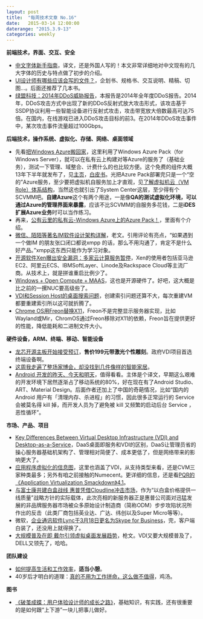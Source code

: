```yaml
---
layout: post
title:  "每周技术文章 No.16"
date:   2015-03-14 12:00:00
daterange: "2015.3.9-13"
categories: weekly
---
```

**前端技术，界面、交互、安全**

* [中文字体新手指南](http://fuxiaopang.cn/the-complete-beginners-guide-to-chinese-fonts/?from=timeline&isappinstalled=0)，译文，还是外国人写的！本文非常详细地对中文现有的几大字体的历史与特点做了初步的介绍。
* [UI设计师有哪些应该会写的文件？](http://www.woshipm.com/pd/141299.html)，企划书、规格书、交互说明、精稿、切图...。后面还推荐了几本书。
* [绿盟科技：2014年DDoS威胁报告](http://www.williamlong.info/archives/4166.html)，本报告是2014年全年度DDoS报告。2014年，DDoS攻击方式中出现了新的DDoS反射式放大攻击形式，该攻击基于SSDP协议利用一些智能设备进行反射式攻击，攻击带宽放大倍数最高可达75倍。在国内，在线游戏已进入DDoS攻击目标的前3。在2014年DDoS攻击事件中，某次攻击事件流量超过100Gbps。

**后端技术，操作系统、虚拟化、存储、网络、桌面领域**

* 先看[把Windows Azure搬回家](http://mp.weixin.qq.com/s?__biz=MzA3NTM1MzE4Nw==&mid=203132864&idx=1&sn=bbd6d32900009051467f6f166a8d6fb1#rd)，这里利用了Windows Azure Pack（for Windows Server），就可以在私有云上构建对等Azure的服务了（基础业务），测试一下管理、域整合、计费什么的也比较方便。这个免费的组件大概13年下半年就发布了，见[主页](http://www.microsoft.com/zh-cn/server-cloud/products/windows-azure-pack)，[白皮书](http://download.microsoft.com/download/0/1/C/01C728DF-B1DD-4A9E-AC5A-2C565AA37730/Windows_Azure_Pack_White_Paper.pdf)。光把Azure Pack部署完只是一个“空的”Azure服务，至少要把虚拟机自服务加上才直观，见[了解虚拟机云（VM Role）体系结构](https://technet.microsoft.com/zh-cn/library/dn457796.aspx)，当然这也就引出了System Center这层，至少得有个SCVMM吧。**自建Azure**这个有两个用途，一是像**QA的测试虚拟化环境，可以通过Azure的管理界面来暴露**，应该不比SCVMM的自服务多花钱，二是**iDES扩展Azure业务**时可以当作练习。
* 再来，[公有云里的私有云-Windows Azure上的Azure Pack！](http://mp.weixin.qq.com/s?__biz=MzA3NTM1MzE4Nw==&mid=203226985&idx=1&sn=98383e03509039c9a96efff73b004a5e#rd)，里面有个介绍。
* [微信、陌陌等著名IM软件设计架构详解](http://blog.csdn.net/justinjing0612/article/details/38322353)，老文。引用评论有亮点，“如果遇到一个做IM 的朋友张口闭口都说xmpp 的话，那么不用沟通了，肯定不是什么好产品。”xmpp这东西只能作为学习对象。
* [开源软件Xen曝出安全漏洞：多家云计算服务暂停](http://security.zdnet.com.cn/security_zone/2015/0312/3047822.shtml)，Xen的使用者包括亚马逊EC2、阿里云ECS、IBMSoftLayer、Linode及Rackspace Cloud等主流厂商。从技术上，就是拼谁重启比例少了。
* [Windows + Open Compute + MAAS](http://www.cloudbase.it/windows-maas-and-open-compute/)，这也是开源硬件了。好吧，这大概是比之前的一摞NUC要高级些了。
* [VDI和Session Host的桌面搜索问题](http://www.brianmadden.com/blogs/brianmadden/archive/2015/03/11/what-do-you-do-for-desktop-search-in-vdi-and-rdsh.aspx)，创建索引问题还算不大，每次重建VM都要重建索引所以这可就折腾了。
* [Chrome OS用Freon替换X11](http://www.cnbeta.com/articles/375707.htm)，Freon不是完整显示服务器实现，比如Wayland或Mir，ChromOS通过Freon移除对X11的依赖，Freon旨在提供更好的性能，降低能耗和二进制文件大小。

**硬件设备，ARM、终端、移动、智能设备**

* [龙芯开源主板开始接受预订](http://news.mydrivers.com/1/397/397522.htm)，**售价199元带激光个性雕刻**。政府VDI项目首选终端设备啊。
* [这周我走遍了整场家博会，却没找到几件像样的智能家居](http://www.pingwest.com/awe-2015-smart-home/)。
* [Android 开发的昨天、今天和明天](http://www.gracecode.com/posts/the-past-present-and-future-of-android-development.html)，值得看看。主体是个译文，早期这么艰难的开发环境下居然逐渐占了移动系统的80%，好在现在有了Android Studio、ART、Material Design。后面作者还加上了中国的奇葩情况，比如“国内的 Android 用户有「清理内存、杀进程」的习惯，因此很多正常运行的 Service 会被莫名得 kill 掉，而开发人员为了避免被 kill 又频繁的启动后台 Service ，恶性循环”。

**市场、产品、项目**

* [Key Differences Between Virtual Desktop Infrastructure (VDI) and Desktop-as-a-Service](http://vmblog.com/archive/2015/03/09/key-differences-between-virtual-desktop-infrastructure-vdi-and-desktop-as-a-service.aspx#.VQI62Y7oS-U)，DaaS桌面即服务和VDI的区别，DaaS让管理员省的操心服务器基础机架构了、管理相对简便了、成本更低了，但是网络带来的影响更大了。
* [应用程序虚拟化的信息图](http://www.algiz-technology.com/wp-content/uploads/2015/02/Application-Virtualization-Smackdown-Infographic-e1425053238941.png)，这里也涵盖了VDI，从支持类型来看，还是CVM三家种类最多；另外有咱之前接触的Numecent。更详细的信息，还是看[PQR的《Application Virtualization Smackdown》4.1](http://www.pqr.com/application-virtualization-smackdown)。
* [与富士康共建白盒战线 惠普凭借Cloudline冲击市场](http://server.zdnet.com.cn/server/2015/0311/3047781.shtml)，作为“以白盒价格提供一线质量”战略方针的实际载体，此次亮相的新服务器正是惠普公司面对迅猛发展的非品牌服务器市场被众多原始设计制造商（简称ODM）步步攻陷状况所作出的反击（此类厂商包括英业达、广达、纬创以及Super Micro等等）。
* 微软，[企业通讯软件Lync于3月18日更名为Skype for Business](http://www.cnbeta.com/articles/376673.htm)，完，客户端白装了，还没用上就得换了。
* [大规模普及在即 戴尔引领虚拟桌面发展趋势](http://server.zdnet.com.cn/server/2015/0310/3047705.shtml)，枪文。VDI又要大规模普及了，DELL又领先了，哈哈。

**团队建设**

* [如何提高生活和工作效率](http://m.cnbeta.com/articles/376667.htm)，**适当小憩**。
* 40岁后才明白的道理：[真的不用为工作拼命，这么做不值得](http://news.cnblogs.com/n/516482/)，鸡汤。

**图书**

* [《破茧成蝶：用户体验设计师的成长之路》](http://www.duokan.com/book/54064)，基础知识，有实践，还有很重要的是如何跟“上下游”一块儿把事儿做好。

